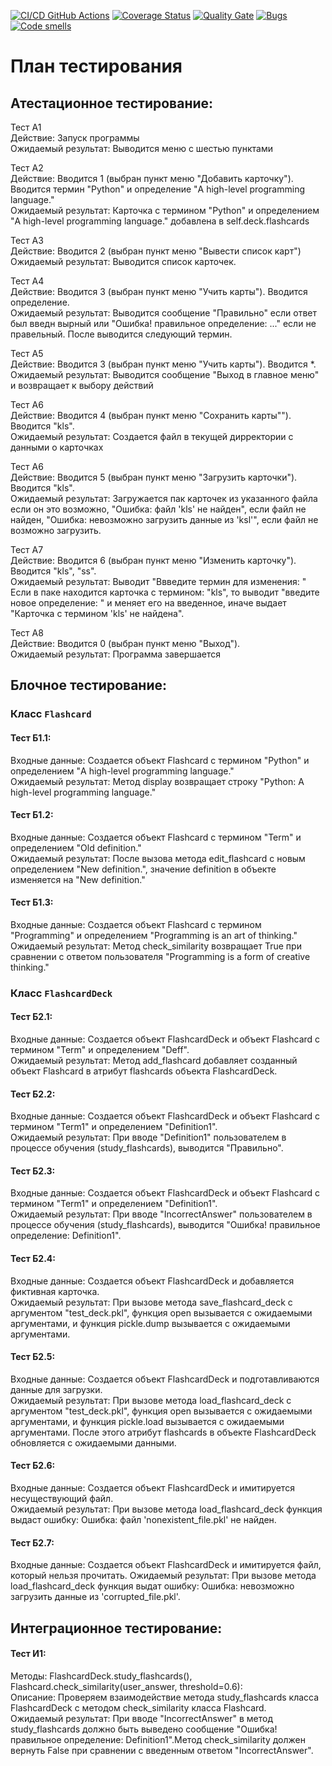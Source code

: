 [![CI/CD GitHub Actions](https://github.com/Samvel228/P-test/actions/workflows/python-app.yml/badge.svg)](https://github.com/Samvel228/P-test/actions/workflows/test-action.yml)
[![Coverage Status](https://coveralls.io/repos/Samvel228/P-test/badge.svg?branch=main)](https://coveralls.io/github/Samvel228/P-test?branch=main)
[![Quality Gate](https://sonarcloud.io/api/project_badges/measure?project=Samvel228_P-test&metric=alert_status)](https://sonarcloud.io/dashboard?id=Samvel228_P-test)
[![Bugs](https://sonarcloud.io/api/project_badges/measure?project=Samvel228_P-test&metric=bugs)](https://sonarcloud.io/summary/new_code?id=Samvel228_P-test)
[![Code smells](https://sonarcloud.io/api/project_badges/measure?project=Samvel228_P-test&metric=code_smells)](https://sonarcloud.io/dashboard?id=Samvel228_P-test)

# План тестирования

## Атестационное тестирование:  
Тест А1  
Действие: Запуск программы  
Ожидаемый результат: Выводится меню с шестью пунктами

Тест А2  
Действие: Вводится 1 (выбран пункт меню "Добавить карточку"). Вводится термин "Python" и определение "A high-level programming language."  
Ожидаемый результат: Карточка с термином "Python" и определением "A high-level programming language." добавлена в self.deck.flashcards

Тест А3  
Действие: Вводится 2 (выбран пункт меню "Вывести список карт")  
Ожидаемый результат: Выводится список карточек.

Тест А4  
Действие: Вводится 3 (выбран пункт меню "Учить карты"). Вводится определение.  
Ожидаемый результат: Выводится сообщение "Правильно" если ответ был введн вырный или "Ошибка! правильное определение: ..." если не правельный. После выводится следующий термин.

Тест А5  
Действие: Вводится 3 (выбран пункт меню "Учить карты"). Вводится *.  
Ожидаемый результат: Выводится сообщение "Выход в главное меню" и возвращает к выбору действий

Тест А6  
Действие: Вводится 4 (выбран пункт меню "Сохранить карты""). Вводится "kls".  
Ожидаемый результат: Создается файл в текущей дирректории с данными о карточках

Тест А6  
Действие: Вводится 5 (выбран пункт меню "Загрузить карточки"). Вводится "kls".  
Ожидаемый результат: Загружается пак карточек из указанного файла если он это возможно, "Ошибка: файл 'kls' не найден", если файл не найден, "Ошибка: невозможно загрузить данные из 'ksl'", если файл не возможно загрузить.

Тест А7  
Действие: Вводится 6 (выбран пункт меню "Изменить карточку"). Вводится "kls", "ss".  
Ожидаемый результат: Выводит "Ввведите термин для изменения: " Если в паке находится карточка с термином: "kls", то выводит "введите новое определение: " и меняет его на введенное, иначе выдает "Карточка с термином 'kls' не найдена".

Тест А8  
Действие: Вводится 0 (выбран пункт меню "Выход").  
Ожидаемый результат: Программа завершается  

## Блочное тестирование:

### Класс `Flashcard`
#### Тест Б1.1:  

Входные данные: Создается объект Flashcard с термином "Python" и определением "A high-level programming language."  
Ожидаемый результат: Метод display возвращает строку "Python: A high-level programming language."

#### Тест Б1.2:  

Входные данные: Создается объект Flashcard с термином "Term" и определением "Old definition."  
Ожидаемый результат: После вызова метода edit_flashcard с новым определением "New definition.", значение definition в объекте изменяется на "New definition."

#### Тест Б1.3:  

Входные данные: Создается объект Flashcard с термином "Programming" и определением "Programming is an art of thinking."  
Ожидаемый результат: Метод check_similarity возвращает True при сравнении с ответом пользователя "Programming is a form of creative thinking."

### Класс `FlashcardDeck`
#### Тест Б2.1:

Входные данные: Создается объект FlashcardDeck и объект Flashcard с термином "Term" и определением "Deff".  
Ожидаемый результат: Метод add_flashcard добавляет созданный объект Flashcard в атрибут flashcards объекта FlashcardDeck.

#### Тест Б2.2:

Входные данные: Создается объект FlashcardDeck и объект Flashcard с термином "Term1" и определением "Definition1".  
Ожидаемый результат: При вводе "Definition1" пользователем в процессе обучения (study_flashcards), выводится "Правильно".

#### Тест Б2.3:

Входные данные: Создается объект FlashcardDeck и объект Flashcard с термином "Term1" и определением "Definition1".  
Ожидаемый результат: При вводе "IncorrectAnswer" пользователем в процессе обучения (study_flashcards), выводится "Ошибка! правильное определение: Definition1".

#### Тест Б2.4:

Входные данные: Создается объект FlashcardDeck и добавляется фиктивная карточка.  
Ожидаемый результат: При вызове метода save_flashcard_deck с аргументом "test_deck.pkl", функция open вызывается с ожидаемыми аргументами, и функция pickle.dump вызывается с ожидаемыми аргументами.

#### Тест Б2.5:

Входные данные: Создается объект FlashcardDeck и подготавливаются данные для загрузки.  
Ожидаемый результат: При вызове метода load_flashcard_deck с аргументом "test_deck.pkl", функция open вызывается с ожидаемыми аргументами, и функция pickle.load вызывается с ожидаемыми аргументами. После этого атрибут flashcards в объекте FlashcardDeck обновляется с ожидаемыми данными.

#### Тест Б2.6:

Входные данные: Создается объект FlashcardDeck и имитируется несуществующий файл.  
Ожидаемый результат: При вызове метода load_flashcard_deck функция выдаст ошибку: Ошибка: файл 'nonexistent_file.pkl' не найден.

#### Тест Б2.7:

Входные данные: Создается объект FlashcardDeck и имитируется файл, который нельзя прочитать. 
Ожидаемый результат: При вызове метода load_flashcard_deck функция выдат ошибку: Ошибка: невозможно загрузить данные из 'corrupted_file.pkl'.

## Интеграционное тестирование:

#### Тест И1:
Методы: FlashcardDeck.study_flashcards(), Flashcard.check_similarity(user_answer, threshold=0.6):  
Описание: Проверяем взаимодействие метода study_flashcards класса FlashcardDeck с методом check_similarity класса Flashcard.  
Ожидаемый результат: При вводе "IncorrectAnswer" в метод study_flashcards должно быть выведено сообщение "Ошибка! правильное определение: Definition1".Метод check_similarity должен вернуть False при сравнении с введенным ответом "IncorrectAnswer".  
